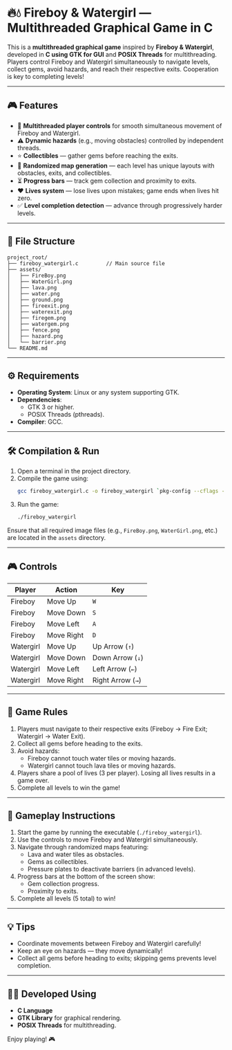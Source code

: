 # **🔥💧 Fireboy & Watergirl — Multithreaded Graphical Game in C**

This is a **multithreaded graphical game** inspired by **Fireboy & Watergirl**, developed in **C using GTK for GUI** and **POSIX Threads** for multithreading. Players control Fireboy and Watergirl simultaneously to navigate levels, collect gems, avoid hazards, and reach their respective exits. Cooperation is key to completing levels!

---

## 🎮 **Features**

- 🔄 **Multithreaded player controls** for smooth simultaneous movement of Fireboy and Watergirl.
- ⚠️ **Dynamic hazards** (e.g., moving obstacles) controlled by independent threads.
- ⭐ **Collectibles** — gather gems before reaching the exits.
- 🧩 **Randomized map generation** — each level has unique layouts with obstacles, exits, and collectibles.
- ⏳ **Progress bars** — track gem collection and proximity to exits.
- ❤️ **Lives system** — lose lives upon mistakes; game ends when lives hit zero.
- ✅ **Level completion detection** — advance through progressively harder levels.

---

## 📁 **File Structure**

```
project_root/
├── fireboy_watergirl.c         // Main source file
├── assets/
│   ├── FireBoy.png
│   ├── WaterGirl.png
│   ├── lava.png
│   ├── water.png
│   ├── ground.png
│   ├── fireexit.png
│   ├── waterexit.png
│   ├── firegem.png
│   ├── watergem.png
│   ├── fence.png
│   ├── hazard.png
│   └── barrier.png
└── README.md
```

---

## ⚙️ **Requirements**

- **Operating System**: Linux or any system supporting GTK.
- **Dependencies**:
  - GTK 3 or higher.
  - POSIX Threads (pthreads).
- **Compiler**: GCC.

---

## 🛠️ **Compilation & Run**

1. Open a terminal in the project directory.
2. Compile the game using:
   ```bash
   gcc fireboy_watergirl.c -o fireboy_watergirl `pkg-config --cflags --libs gtk+-3.0` -lpthread -lm
   ```
3. Run the game:
   ```bash
   ./fireboy_watergirl
   ```

Ensure that all required image files (e.g., `FireBoy.png`, `WaterGirl.png`, etc.) are located in the `assets` directory.

---

## 🎮 **Controls**

| Player     | Action         | Key       |
|------------|----------------|-----------|
| Fireboy    | Move Up        | `W`       |
| Fireboy    | Move Down      | `S`       |
| Fireboy    | Move Left      | `A`       |
| Fireboy    | Move Right     | `D`       |
| Watergirl  | Move Up        | Up Arrow (`↑`)
| Watergirl  | Move Down      | Down Arrow (`↓`)
| Watergirl  | Move Left      | Left Arrow (`←`)
| Watergirl  | Move Right     | Right Arrow (`→`)

---

## 📜 **Game Rules**

1. Players must navigate to their respective exits (Fireboy → Fire Exit; Watergirl → Water Exit).
2. Collect all gems before heading to the exits.
3. Avoid hazards:
   - Fireboy cannot touch water tiles or moving hazards.
   - Watergirl cannot touch lava tiles or moving hazards.
4. Players share a pool of lives (3 per player). Losing all lives results in a game over.
5. Complete all levels to win the game!

---

## 🧩 **Gameplay Instructions**

1. Start the game by running the executable (`./fireboy_watergirl`).
2. Use the controls to move Fireboy and Watergirl simultaneously.
3. Navigate through randomized maps featuring:
   - Lava and water tiles as obstacles.
   - Gems as collectibles.
   - Pressure plates to deactivate barriers (in advanced levels).
4. Progress bars at the bottom of the screen show:
   - Gem collection progress.
   - Proximity to exits.
5. Complete all levels (5 total) to win!

---

## 💡 **Tips**

- Coordinate movements between Fireboy and Watergirl carefully!
- Keep an eye on hazards — they move dynamically!
- Collect all gems before heading to exits; skipping gems prevents level completion.

---

## 🧑‍💻 **Developed Using**

- **C Language**
- **GTK Library** for graphical rendering.
- **POSIX Threads** for multithreading.

Enjoy playing! 🎮
